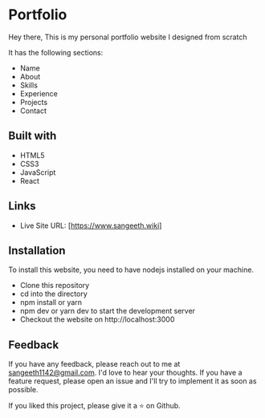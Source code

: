 # Portfolio

Hey there, This is my personal portfolio website I designed from scratch

It has the following sections:

 - Name
 - About
 - Skills
 - Experience
 - Projects
 - Contact


## Built with

 - HTML5
 - CSS3
 - JavaScript
 - React


## Links

- Live Site URL: [https://www.sangeeth.wiki]


## Installation

To install this website, you need to have nodejs installed on your machine.

 - Clone this repository
 - cd into the directory
 - npm install or yarn
 - npm dev or yarn dev to start the development server
 - Checkout the website on http://localhost:3000


## Feedback

If you have any feedback, please reach out to me at sangeeth1142@gmail.com. I'd love to hear your thoughts. If you have a feature request, please open an issue and I'll try to implement it as soon as possible.

If you liked this project, please give it a ⭐️ on Github.
